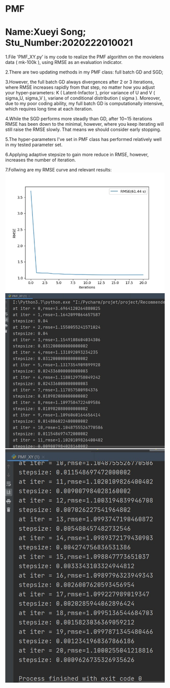 # PMF
# Name:Xueyi Song; Stu_Number:2020222010021

1.File 'PMF_XY.py' is my code to realize the PMF algorithm on the movielens data ( mk-100k ), using RMSE as an evaluation indicator.

2.There are two updating methods in my PMF class: full batch GD and SGD; 

3.However, the full batch GD always divergences after 2 or 3 iterations, where RMSE increases rapidly from that step, no matter how you adjust your hyper-parameters: K ( Latent-Infactor ), prior variance of U and V ( sigma_U, sigma_V ), variane of conditional distribution ( sigma ). Moreover, due to my poor coding ability, my full batch GD is computationally intensive, which requires long time at each iteration. 

4.While the SGD performs more steadly than GD, after 10~15 iterations RMSE has been down to the minimal, however, where you keep iterating will still raise the RMSE slowly. That means we should consider early stopping.

5.The hyper-parameters I've set in PMF class has performed relatively well in my tested parameter set.

6.Applying adaptive stepsize to gain more reduce in RMSE, however, increases the number of iteration.

7.Follwing are my RMSE curve and relevant results:
![image](https://github.com/20XYSong/PMF/blob/main/Image/PMF_RMSE.jpeg)
![image](https://github.com/20XYSong/PMF/blob/main/Image/PMF_results1.jpg)
![image](https://github.com/20XYSong/PMF/blob/main/Image/PMF_results2.jpg)
